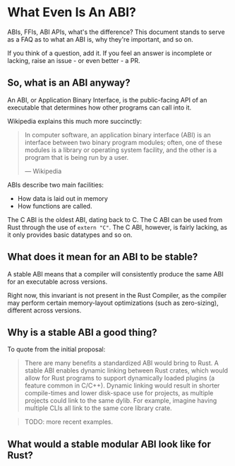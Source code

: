 # What Even Is An ABI?
ABIs, FFIs, ABI APIs, what's the difference?
This document stands to serve as a FAQ as to what an ABI is, why they're important, and so on.

If you think of a question, add it. If you feel an answer is incomplete or lacking, raise an issue - or even better - a PR.

## So, what is an ABI anyway?
An ABI, or Application Binary Interface, is the public-facing API of an executable that determines how other programs can call into it.

Wikipedia explains this much more succinctly:
> In computer software, an application binary interface (ABI) is an interface between two binary program modules; often, one of these modules is a library or operating system facility, and the other is a program that is being run by a user.
>
> — Wikipedia

ABIs describe two main facilities:

- How data is laid out in memory
- How functions are called.

The C ABI is the oldest ABI, dating back to C. The C ABI can be used from Rust through the use of `extern "C"`. The C ABI, however, is fairly lacking, as it only provides basic datatypes and so on.

## What does it mean for an ABI to be stable?
A stable ABI means that a compiler will consistently produce the same ABI for an executable across versions.

Right now, this invariant is not present in the Rust Compiler, as the compiler may perform certain memory-layout optimizations (such as zero-sizing), different across versions.

## Why is a stable ABI a good thing?
To quote from the initial proposal:

> There are many benefits a standardized ABI would bring to Rust. A stable ABI enables dynamic linking between Rust crates, which would allow for Rust programs to support dynamically loaded plugins (a feature common in C/C++). Dynamic linking would result in shorter compile-times and lower disk-space use for projects, as multiple projects could link to the same dylib. For example, imagine having multiple CLIs all link to the same core library crate.

> TODO: more recent examples.

## What would a stable modular ABI look like for Rust?
